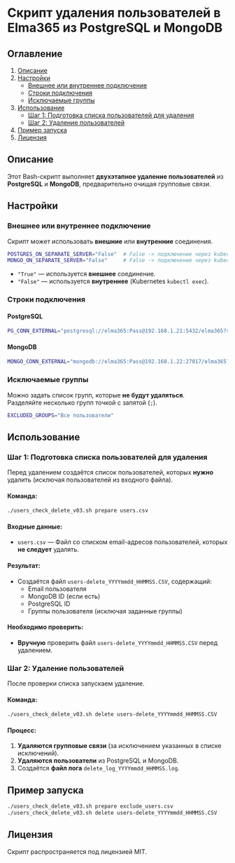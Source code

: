 # Скрипт удаления пользователей в Elma365 из PostgreSQL и MongoDB
## Оглавление
1. [Описание](#описание)
2. [Настройки](#настройки)
   - [Внешнее или внутреннее подключение](#внешнее-или-внутреннее-подключение)
   - [Строки подключения](#строки-подключения)
   - [Исключаемые группы](#исключаемые-группы)
3. [Использование](#использование)
   - [Шаг 1: Подготовка списка пользователей для удаления](#шаг-1-подготовка-списка-пользователей-для-удаления)
   - [Шаг 2: Удаление пользователей](#шаг-2-удаление-пользователей)
4. [Пример запуска](#пример-запуска)
5. [Лицензия](#лицензия)

## Описание
Этот Bash-скрипт выполняет **двухэтапное удаление пользователей** из **PostgreSQL** и **MongoDB**, предварительно очищая групповые связи.

## Настройки

### Внешнее или внутреннее подключение
Скрипт может использовать **внешние** или **внутренние** соединения.

```sh
POSTGRES_ON_SEPARATE_SERVER="False"  # False -> подключение через kubectl exec
MONGO_ON_SEPARATE_SERVER="False"     # False -> подключение через kubectl exec
```

- `"True"` — используется **внешнее** соединение.
- `"False"` — используется **внутреннее** (Kubernetes `kubectl exec`).

### Строки подключения

#### PostgreSQL
```sh
PG_CONN_EXTERNAL="postgresql://elma365:Pass@192.168.1.21:5432/elma365?sslmode=disable"
```

#### MongoDB
```sh
MONGO_CONN_EXTERNAL="mongodb://elma365:Pass@192.168.1.22:27017/elma365?ssl=false"
```

### Исключаемые группы
Можно задать список групп, которые **не будут удаляться**.  
Разделяйте несколько групп точкой с запятой (`;`).

```sh
EXCLUDED_GROUPS="Все пользователи"
```


## Использование

### Шаг 1: Подготовка списка пользователей для удаления
Перед удалением создаётся список пользователей, которых **нужно** удалить (исключая пользователей из входного файла).

#### Команда:
```sh
./users_check_delete_v03.sh prepare users.csv
```
#### Входные данные:
- `users.csv` — Файл со списком email-адресов пользователей, которых **не следует** удалять.

#### Результат:
- Создаётся файл `users-delete_YYYYmmdd_HHMMSS.CSV`, содержащий:
  - Email пользователя
  - MongoDB ID (если есть)
  - PostgreSQL ID
  - Группы пользователя (исключая заданные группы)

#### Необходимо проверить:
- **Вручную** проверить файл `users-delete_YYYYmmdd_HHMMSS.CSV` перед удалением.

### Шаг 2: Удаление пользователей
После проверки списка запускаем удаление.

#### Команда:
```sh
./users_check_delete_v03.sh delete users-delete_YYYYmmdd_HHMMSS.CSV
```

#### Процесс:
1. **Удаляются групповые связи** (за исключением указанных в списке исключений).
2. **Удаляются пользователи** из PostgreSQL и MongoDB.
3. Создаётся **файл лога** `delete_log_YYYYmmdd_HHMMSS.log`.

## Пример запуска
```sh
./users_check_delete_v03.sh prepare exclude_users.csv
./users_check_delete_v03.sh delete users-delete_YYYYmmdd_HHMMSS.CSV
```

## Лицензия
Скрипт распространяется под лицензией MIT.

